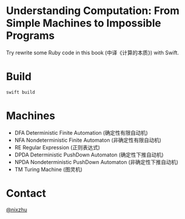 
# Understanding Computation: From Simple Machines to Impossible Programs

Try rewrite some Ruby code in this book (中译《计算的本质》) with Swift.

# Build

``` bash
swift build
```

# Machines

- DFA   Deterministic Finite Automation (确定性有限自动机)
- NFA   Nondeterministic Finite Automaton (非确定性有限自动机)
- RE    Regular Expression (正则表达式)
- DPDA  Deterministic PushDown Automaton (确定性下推自动机)
- NPDA  Nondeterministic PushDown Automaton (非确定性下推自动机)
- TM    Turing Machine (图灵机)

# Contact

[@nixzhu](https://twitter.com/nixzhu)
